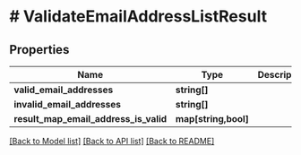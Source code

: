 # # ValidateEmailAddressListResult

## Properties

Name | Type | Description | Notes
------------ | ------------- | ------------- | -------------
**valid_email_addresses** | **string[]** |  | 
**invalid_email_addresses** | **string[]** |  | 
**result_map_email_address_is_valid** | **map[string,bool]** |  | 

[[Back to Model list]](../../README#documentation-for-models) [[Back to API list]](../../README#documentation-for-api-endpoints) [[Back to README]](../../README)


